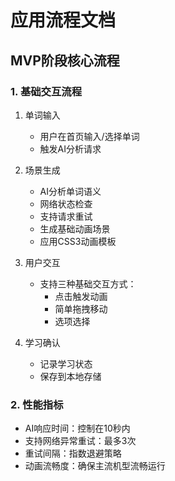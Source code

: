 # 应用流程文档

## MVP阶段核心流程

### 1. 基础交互流程
1. 单词输入
   - 用户在首页输入/选择单词
   - 触发AI分析请求

2. 场景生成
   - AI分析单词语义
   - 网络状态检查
   - 支持请求重试
   - 生成基础动画场景
   - 应用CSS3动画模板

3. 用户交互
   - 支持三种基础交互方式：
     * 点击触发动画
     * 简单拖拽移动
     * 选项选择

4. 学习确认
   - 记录学习状态
   - 保存到本地存储

### 2. 性能指标
- AI响应时间：控制在10秒内
- 支持网络异常重试：最多3次
- 重试间隔：指数退避策略
- 动画流畅度：确保主流机型流畅运行